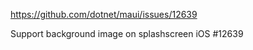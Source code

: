 

https://github.com/dotnet/maui/issues/12639

Support background image on splashscreen iOS #12639

